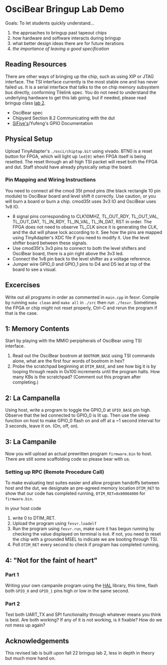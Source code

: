 # OsciBear Bringup Lab Demo
Goals: To let students quickly understand...

1. the approaches to bringup past tapeout chips
2. how hardware and software interacts during bringup
3. what better design ideas there are for future iterations
4. *the importance of leaving a good specification*

## Reading Resources
There are other ways of bringing up the chip, such as using XIP or JTAG interface. The TSI interface currently is the most stable one and has never failed us. It is a serial interface that talks to the on chip memory subsystem bus directly, conforming Tilelink spec. You do not need to understand the underlying hardware to get this lab going, but if needed, please read bringup class [lab 2](https://github.com/ucberkeley-ee290c/fa22/tree/main/labs/lab2-tsi-flow). 
 - OsciBear spec
 - Chipyard Section 8.2 Communicating with the dut
 - [SiFive's](https://static.dev.sifive.com/FE310-G000.pdf)/Yufeng's GPIO Documentation

## Physical Setup
Upload TinyAdapter's `./osci/chiptop.bit` using vivado. BTN0 is a reset button for FPGA, which will light up `led[0]` when FPGA itself is being resetted. The reset through an all high TSI packet will reset both the FPGA and dut. Staff should have already physically setup the board. 
### Pin Mapping and Wiring Instructions
You need to connect all the cmod 35t pmod pins (the black rectangle 10 pin module) to OsciBear board and level shift it correctly. Use caution, or you will burn a board or burn a chip. cmod35t uses 3v3 IO and OsciBear uses 1v8 IO.
 - 8 signal pins corresponding to CLK10MHZ, TL_OUT_RDY, TL_OUT_VAL, TL_OUT_DAT, TL_IN_RDY, TL_IN_VAL, TL_IN_DAT, RST in order. The FPGA does not need to observe TL_CLK since it is generating the CLK, and the dut will phase lock according to it. See how the pins are mapped using TinyAdapter's XDC file if you need to modify it. Use the level shifter board between these signals. 
 - Use cmod35t's 3v3 pins to connect to both the level shifters and OsciBear board, there is a pin right above the 3v3 led. 
 - Connect the 1v8 pin back to the level shifter as a voltage reference. 
 - Jumper wire GPIO_0 and GPIO_1 pins to D4 and D5 led at top of the board to see a visual.

## Excercises
Write out all programs in order as commented in `main.cpp` in fesvr. Compile by running `make clean` and `make all` in `./src` then run `./fesvr`. Sometimes the FPGA or chip might not reset properly, Ctrl-C and rerun the program if that is the case. 

## 1: Memory Contents
Start by playing with the MMIO perpipherals of OsciBear using TSI interface. 
1. Read out the OsciBear bootrom at `BOOTROM_BASE` using TSI commands alone, what are the first four words of bootrom in hex? 
2. Probe the scratchpad beginning at `DTIM_BASE`, and see how big it is by looping through reads in 0x100 increments until the program halts. How many KBs is the scratchpad? (Comment out this program after completing.)

## 2: La Campanella
Using host, write a program to toggle the GPIO_0 at `GPIO_BASE` pin high. Observe that the led connected to GPIO_0 is lit up. Then use the sleep function on host to make GPIO_0 flash on and off at a ~1 second interval for 3 seconds, leave it on. (On, off, on).

## 3: La Campanile
Now you will upload an actual prewritten program `firmware.bin` to host. There are still some scaffolding code so please bear with us. 

### Setting up RPC (Remote Procedure Call)
To make evaluating test suites easier and allow program handoffs between host and the dut, we designate an pre-agreed memory location `DTIM_RET` to show that our code has completed running, `DTIM_RET=0x80004000` for `firmware.bin`. 

In your host code
1. write 0 to DTIM_RET. 
2. Upload the program using `fesvr.loadelf`
3. Run the program using `fesvr.run`, make sure it has begun running by checking the value displayed on terminal is `0x0`. If not, you need to reset the chip with a grounded MSEL to indicate we are booting through TSI. 
4. Poll `DTIM_RET` every second to check if program has completed running. 

## 4: "Not for the faint of heart"
### Part 1
Writing your own campanile program using the [HAL](https://github.com/ucberkeley-ee290c/HAL/blob/main/firmware/README.md) library, this time, flash both `GPIO_0` and `GPIO_1` pins high or low in the same second. 

### Part 2
Test both UART_TX and SPI functionality through whatever means you think is best. Are both working? If any of it is not working, is it fixable? How do we not mess up again? 

## Acknowledgements
This revised lab is built upon fall 22 bringup lab 2, less in depth in theory but much more hand on. 
